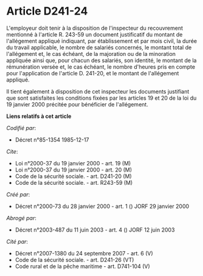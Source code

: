 # Article D241-24

L'employeur doit tenir à la disposition de l'inspecteur du recouvrement mentionné à l'article R. 243-59 un document
justificatif du montant de l'allégement appliqué indiquant, par établissement et par mois civil, la durée du travail
applicable, le nombre de salariés concernés, le montant total de l'allégement et, le cas échéant, de la majoration ou de la
minoration appliquée ainsi que, pour chacun des salariés, son identité, le montant de la rémunération versée et, le cas
échéant, le nombre d'heures pris en compte pour l'application de l'article D. 241-20, et le montant de l'allégement appliqué.

Il tient également à disposition de cet inspecteur les documents justifiant que sont satisfaites les conditions fixées par
les articles 19 et 20 de la loi du 19 janvier 2000 précitée pour bénéficier de l'allégement.

**Liens relatifs à cet article**

_Codifié par_:

  - Décret n°85-1354 1985-12-17

_Cite_:

  - Loi n°2000-37 du 19 janvier 2000 - art. 19 (M)
  - Loi n°2000-37 du 19 janvier 2000 - art. 20 (M)
  - Code de la sécurité sociale. - art. D241-20 (M)
  - Code de la sécurité sociale. - art. R243-59 (M)

_Créé par_:

  - Décret n°2000-73 du 28 janvier 2000 - art. 1 () JORF 29 janvier 2000

_Abrogé par_:

  - Décret n°2003-487 du 11 juin 2003 - art. 4 () JORF 12 juin 2003

_Cité par_:

  - Décret n°2007-1380 du 24 septembre 2007 - art. 6 (V)
  - Code de la sécurité sociale. - art. D241-26 (VT)
  - Code rural et de la pêche maritime - art. D741-104 (V)
